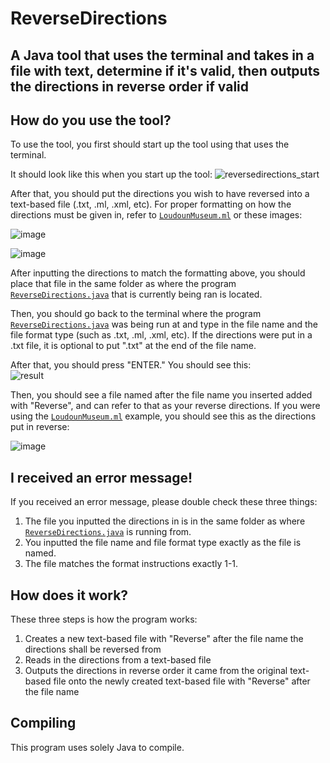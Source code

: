 # ReverseDirections

## A Java tool that uses the terminal and takes in a file with text, determine if it's valid, then outputs the directions in reverse order if valid

## How do you use the tool?

To use the tool, you first should start up the tool using that uses the terminal.

It should look like this when you start up the tool:
![reversedirections_start](https://user-images.githubusercontent.com/22280271/213864556-513c255c-4cd6-4e10-a394-928fd933525d.jpg)

After that, you should put the directions you wish to have reversed into a text-based file (.txt, .ml, .xml, etc).
For proper formatting on how the directions must be given in, refer to [`LoudounMuseum.ml`](https://github.com/bluelightspirit/ReverseDirections/blob/main/LoudounMuseum.ml) or these images:

![image](https://user-images.githubusercontent.com/22280271/213865601-c253d735-6fda-4bfb-9148-974fdb21e60c.png)

![image](https://user-images.githubusercontent.com/22280271/213865575-5e4d2192-cfa0-4a55-9c01-07ad05da3dc0.png)

After inputting the directions to match the formatting above, you should place that file in the same folder as where the program [`ReverseDirections.java`](https://github.com/bluelightspirit/ReverseDirections/blob/main/ReverseDirections.java) that is currently being ran is located.

Then, you should go back to the terminal where the program [`ReverseDirections.java`](https://github.com/bluelightspirit/ReverseDirections/blob/main/ReverseDirections.java) was being run at and type in the file name and the file format type (such as .txt, .ml, .xml, etc). If the directions were put in a .txt file, it is optional to put ".txt" at the end of the file name.

After that, you should press "ENTER." You should see this:\
![result](https://user-images.githubusercontent.com/22280271/213865772-23e330e1-e36a-45cd-9200-2af25e645961.jpg)

Then, you should see a file named after the file name you inserted added with "Reverse", and can refer to that as your reverse directions.
If you were using the [`LoudounMuseum.ml`](https://github.com/bluelightspirit/ReverseDirections/blob/main/LoudounMuseum.ml) example, you should see this as the directions put in reverse:

![image](https://user-images.githubusercontent.com/22280271/213865841-44a6cd5b-cdc5-49ca-9c60-16c76d36b065.png)

## I received an error message!

If you received an error message, please double check these three things:
1) The file you inputted the directions in is in the same folder as where [`ReverseDirections.java`](https://github.com/bluelightspirit/ReverseDirections/blob/main/ReverseDirections.java) is running from.
2) You inputted the file name and file format type exactly as the file is named.
3) The file matches the format instructions exactly 1-1.

## How does it work?

These three steps is how the program works:
1) Creates a new text-based file with "Reverse" after the file name the directions shall be reversed from
2) Reads in the directions from a text-based file
3) Outputs the directions in reverse order it came from the original text-based file onto the newly created text-based file with "Reverse" after the file name

## Compiling

This program uses solely Java to compile.
